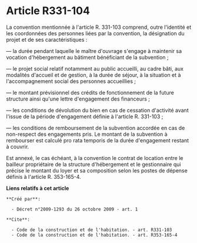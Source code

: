 # Article R331-104

La convention mentionnée à l'article R. 331-103 comprend, outre l'identité et les coordonnées des personnes liées par la
convention, la désignation du projet et de ses caractéristiques : 

― la durée pendant laquelle le maître d'ouvrage s'engage à maintenir sa vocation d'hébergement au bâtiment bénéficiant de la
subvention ; 

― le projet social relatif notamment au public accueilli, au cadre bâti, aux modalités d'accueil et de gestion, à la durée de
séjour, à la situation et à l'accompagnement social des personnes accueillies ; 

― le montant prévisionnel des crédits de fonctionnement de la future structure ainsi qu'une lettre d'engagement des
financeurs ; 

― les conditions de dévolution du bien en cas de cessation d'activité avant l'issue de la période d'engagement définie à
l'article R. 331-103 ; 

― les conditions de remboursement de la subvention accordée en cas de non-respect des engagements pris. Le montant de la
subvention à rembourser est calculé pro rata temporis de la durée d'engagement restant à couvrir. 

Est annexé, le cas échéant, à la convention le contrat de location entre le bailleur propriétaire de la structure
d'hébergement et le gestionnaire qui précise le montant du loyer et sa composition selon les postes de dépense définis à
l'article R. 353-165-4.

**Liens relatifs à cet article**

	**Créé par**:

	  - Décret n°2009-1293 du 26 octobre 2009 - art. 1

	**Cite**:

	  - Code de la construction et de l'habitation. - art. R331-103
	  - Code de la construction et de l'habitation. - art. R353-165-4
